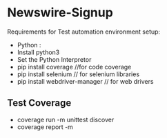 # Newswire-Signup

Requirements for Test automation environment setup:

* Python :
* Install python3
* Set the Python Interpretor
* pip install coverage   //for code coverage
* pip install selenium    // for selenium libraries
* pip install webdriver-manager // for web drivers
  
## Test Coverage 

* coverage run -m unittest discover
* coverage report -m

